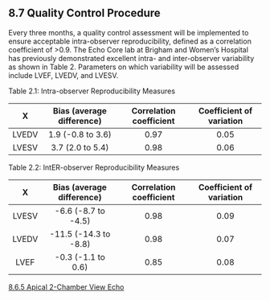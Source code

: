## 8.7 Quality Control Procedure

Every three months, a quality control assessment will be implemented to ensure acceptable intra-observer reproducibility, defined as a correlation coefficient of >0.9.  The Echo Core lab at Brigham and Women’s Hospital has previously demonstrated excellent intra- and inter-observer variability as shown in Table 2.  Parameters on which variability will be assessed include LVEF, LVEDV, and LVESV.

Table 2.1: Intra-observer Reproducibility Measures

| X | Bias (average difference) | Correlation coefficient | Coefficient of variation |
|:-:|:-------------------------:|:-----------------------:|:------------------------:|
| LVEDV | 1.9 (-0.8 to 3.6)     | 0.97                    | 0.05                     |
| LVESV | 3.7 (2.0 to 5.4)  | 0.98                    | 0.06                     |


Table 2.2: IntER-observer Reproducibility Measures

| X | Bias (average difference) | Correlation coefficient | Coefficient of variation |
|:-:|:-------------------------:|:-----------------------:|:------------------------:|
| LVESV | -6.6 (-8.7 to -4.5) | 0.98                    | 0.09                     |
| LVEDV | -11.5 (-14.3 to -8.8) | 0.98                    | 0.07                     |
| LVEF  | -0.3 (-1.1 to 0.6)  | 0.85                    | 0.08                     |


<div class="center">
<div class="btn-group">
  <a href=":pages_path:/manuals/echo/8-06-05-apical-2-chamber-view.md" class="btn btn-default">
    <span class="glyphicon glyphicon-chevron-left"></span>
    8.6.5 Apical 2-Chamber View
  </a>

  <a href=":pages_path:/manuals/echo" class="btn btn-default">
    <span class="glyphicon glyphicon-chevron-up"></span>
    Echo
  </a>
</div>
</div>
